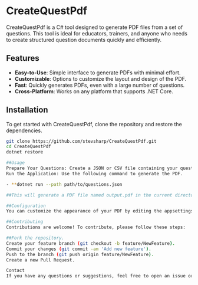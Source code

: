 # CreateQuestPdf

CreateQuestPdf is a C# tool designed to generate PDF files from a set of questions. This tool is ideal for educators, trainers, and anyone who needs to create structured question documents quickly and efficiently.

## Features

- **Easy-to-Use**: Simple interface to generate PDFs with minimal effort.
- **Customizable**: Options to customize the layout and design of the PDF.
- **Fast**: Quickly generates PDFs, even with a large number of questions.
- **Cross-Platform**: Works on any platform that supports .NET Core.

## Installation

To get started with CreateQuestPdf, clone the repository and restore the dependencies.

```bash
git clone https://github.com/stevsharp/CreateQuestPdf.git
cd CreateQuestPdf
dotnet restore

##Usage
Prepare Your Questions: Create a JSON or CSV file containing your questions.
Run the Application: Use the following command to generate the PDF.

- **dotnet run --path path/to/questions.json

##This will generate a PDF file named output.pdf in the current directory.

##Configuration
You can customize the appearance of your PDF by editing the appsettings.json file. This file allows you to change settings such as the font size, margins, and other layout options.

##Contributing
Contributions are welcome! To contribute, please follow these steps:

##Fork the repository.
Create your feature branch (git checkout -b feature/NewFeature).
Commit your changes (git commit -am 'Add new feature').
Push to the branch (git push origin feature/NewFeature).
Create a new Pull Request.

Contact
If you have any questions or suggestions, feel free to open an issue or contact the project maintainer at sponaris@gmail.com
